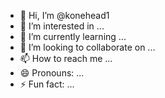 - 👋 Hi, I’m @konehead1
- 👀 I’m interested in ...
- 🌱 I’m currently learning ...
- 💞️ I’m looking to collaborate on ...
- 📫 How to reach me ...
- 😄 Pronouns: ...
- ⚡ Fun fact: ...

<!---
konehead1/konehead1 is a ✨ special ✨ repository because its `README.md` (this file) appears on your GitHub profile.
You can click the Preview link to take a look at your changes.
    --->
